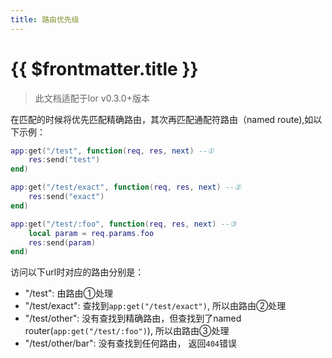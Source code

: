 ```yaml
---
title: 路由优先级
---
```


# {{ $frontmatter.title }}


>此文档适配于lor v0.3.0+版本

在匹配的时候将优先匹配精确路由，其次再匹配通配符路由（named route),如以下示例：

```lua
app:get("/test", function(req, res, next) --①
    res:send("test")
end)

app:get("/test/exact", function(req, res, next) --②
    res:send("exact")
end)

app:get("/test/:foo", function(req, res, next) --③
    local param = req.params.foo
    res:send(param)
end)
```

访问以下url时对应的路由分别是：

- "/test": 由路由①处理
- "/test/exact": 查找到`app:get("/test/exact")`, 所以由路由②处理
- "/test/other": 没有查找到精确路由，但查找到了named router(`app:get("/test/:foo")`), 所以由路由③处理
- "/test/other/bar": 没有查找到任何路由， 返回`404`错误


